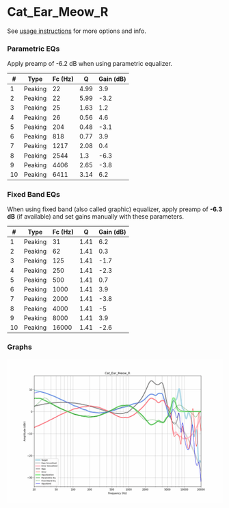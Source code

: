 # Cat_Ear_Meow_R
See [usage instructions](https://github.com/jaakkopasanen/AutoEq#usage) for more options and info.

### Parametric EQs
Apply preamp of -6.2 dB when using parametric equalizer.

|   # | Type    |   Fc (Hz) |    Q |   Gain (dB) |
|-----|---------|-----------|------|-------------|
|   1 | Peaking |        22 | 4.99 |         3.9 |
|   2 | Peaking |        22 | 5.99 |        -3.2 |
|   3 | Peaking |        25 | 1.63 |         1.2 |
|   4 | Peaking |        26 | 0.56 |         4.6 |
|   5 | Peaking |       204 | 0.48 |        -3.1 |
|   6 | Peaking |       818 | 0.77 |         3.9 |
|   7 | Peaking |      1217 | 2.08 |         0.4 |
|   8 | Peaking |      2544 | 1.3  |        -6.3 |
|   9 | Peaking |      4406 | 2.65 |        -3.8 |
|  10 | Peaking |      6411 | 3.14 |         6.2 |

### Fixed Band EQs
When using fixed band (also called graphic) equalizer, apply preamp of **-6.3 dB** (if available) and set gains manually with these parameters.

|   # | Type    |   Fc (Hz) |    Q |   Gain (dB) |
|-----|---------|-----------|------|-------------|
|   1 | Peaking |        31 | 1.41 |         6.2 |
|   2 | Peaking |        62 | 1.41 |         0.3 |
|   3 | Peaking |       125 | 1.41 |        -1.7 |
|   4 | Peaking |       250 | 1.41 |        -2.3 |
|   5 | Peaking |       500 | 1.41 |         0.7 |
|   6 | Peaking |      1000 | 1.41 |         3.9 |
|   7 | Peaking |      2000 | 1.41 |        -3.8 |
|   8 | Peaking |      4000 | 1.41 |        -5   |
|   9 | Peaking |      8000 | 1.41 |         3.9 |
|  10 | Peaking |     16000 | 1.41 |        -2.6 |

### Graphs
![](./Cat_Ear_Meow_R.png)
